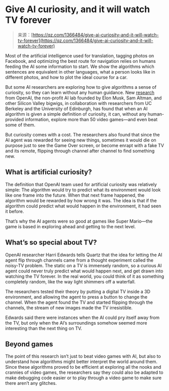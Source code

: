 <!--yml
category: 未分类
date: 2024-05-27 15:23:05
-->

# Give AI curiosity, and it will watch TV forever

> 来源：[https://qz.com/1366484/give-ai-curiosity-and-it-will-watch-tv-forever](https://qz.com/1366484/give-ai-curiosity-and-it-will-watch-tv-forever)

Most of the artificial intelligence used for translation, tagging photos on Facebook, and optimizing the best route for navigation relies on humans feeding the AI some information to start. We show the algorithms which sentences are equivalent in other languages, what a person looks like in different photos, and how to plot the ideal course for a car.

But some AI researchers are exploring how to give algorithms a sense of curiosity, so they can learn without any human guidance. New [research](https://pathak22.github.io/large-scale-curiosity/) from OpenAI, the non-profit AI lab founded by Elon Musk, Sam Altman, and other Silicon Valley bigwigs, in collaboration with researchers from UC Berkeley and the University of Edinburgh, has found that when an AI algorithm is given a simple definition of curiosity, it can, without any human-provided information, explore more than 50 video games—and even beat some of them.

But curiosity comes with a cost. The researchers also found that since the AI agent was rewarded for seeing new things, sometimes it would die on purpose just to see the Game Over screen, or become enrapt with a fake TV and its remote, flipping through channel after channel to find something new.

## What is artificial curiosity?

The definition that OpenAI team used for artificial curiosity was relatively simple: The algorithm would try to predict what its environment would look like one frame into the future. When that next frame happened, the algorithm would be rewarded by how wrong it was. The idea is that if the algorithm could predict what would happen in the environment, it had seen it before.

That’s why the AI agents were so good at games like Super Mario—the game is based in exploring ahead and getting to the next level.

## What’s so special about TV?

OpenAI researcher Harri Edwards tells Quartz that the idea for letting the AI agent flip through channels came from a thought experiment called the noisy-TV problem. The static on a TV is immensely random, so a curious AI agent could never truly predict what would happen next, and get drawn into watching the TV forever. In the real world, you could think of it as something completely random, like the way light shimmers off a waterfall.

The researchers tested their theory by putting a digital TV inside a 3D environment, and allowing the agent to press a button to change the channel. When the agent found the TV and started flipping through the channels, the stream of new images made the TV irresistible.

Edwards said there were instances when the AI could pry itself away from the TV, but only when the AI’s surroundings somehow seemed more interesting than the next thing on TV.

## Beyond games

The point of this research isn’t just to beat video games with AI, but also to understand how algorithms might better interpret the world around them. Since these algorithms proved to be efficient at exploring all the nooks and crannies of video games, the researchers say they could also be adapted to make debugging code easier or to play through a video game to make sure there aren’t any glitches.